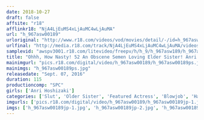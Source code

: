 ```yaml
---
date: 2018-10-27
draft: false
affsite: "r18"
afflinkr18: "NjA4LjEuMS4xLjAuMC4wLjAuMA"
url: "h_967asw00189"
urloriginal: "http://www.r18.com/videos/vod/movies/detail/-/id=h_967asw00189"
urlfinal: "http://media.r18.com/track/NjA4LjEuMS4xLjAuMC4wLjAuMA/videos/vod/movies/detail/-/id=h_967asw00189"
samplevid: "awspv3001.r18.com/litevideo/freepv/h/h_9/h_967asw189/h_967asw189_dmb_w.mp4"
title: "Ohhh, How Nasty! 52 An Obscene Semen Loving Elder Sister! Anri Hoshizaki"
mainimgurl: "pics.r18.com/digital/video/h_967asw00189/h_967asw00189ps.jpg"
mainimgs: "h_967asw00189ps.jpg"
releasedate: "Sept. 07, 2016"
duration: 115
productioncomp: "SPC"
girls: ['Anri Hoshizaki']
categories: ['Slut', 'Older Sister', 'Featured Actress', 'Blowjob', 'Handjob', 'Cum Swallowing']
imgurls: ['pics.r18.com/digital/video/h_967asw00189/h_967asw00189jp-1.jpg', 'pics.r18.com/digital/video/h_967asw00189/h_967asw00189jp-2.jpg', 'pics.r18.com/digital/video/h_967asw00189/h_967asw00189jp-3.jpg', 'pics.r18.com/digital/video/h_967asw00189/h_967asw00189jp-4.jpg', 'pics.r18.com/digital/video/h_967asw00189/h_967asw00189jp-5.jpg', 'pics.r18.com/digital/video/h_967asw00189/h_967asw00189jp-6.jpg', 'pics.r18.com/digital/video/h_967asw00189/h_967asw00189jp-7.jpg', 'pics.r18.com/digital/video/h_967asw00189/h_967asw00189jp-8.jpg', 'pics.r18.com/digital/video/h_967asw00189/h_967asw00189jp-9.jpg', 'pics.r18.com/digital/video/h_967asw00189/h_967asw00189jp-10.jpg', 'pics.r18.com/digital/video/h_967asw00189/h_967asw00189jp-11.jpg', 'pics.r18.com/digital/video/h_967asw00189/h_967asw00189jp-12.jpg', 'pics.r18.com/digital/video/h_967asw00189/h_967asw00189jp-13.jpg', 'pics.r18.com/digital/video/h_967asw00189/h_967asw00189jp-14.jpg', 'pics.r18.com/digital/video/h_967asw00189/h_967asw00189jp-15.jpg', 'pics.r18.com/digital/video/h_967asw00189/h_967asw00189jp-16.jpg', 'pics.r18.com/digital/video/h_967asw00189/h_967asw00189jp-17.jpg', 'pics.r18.com/digital/video/h_967asw00189/h_967asw00189jp-18.jpg', 'pics.r18.com/digital/video/h_967asw00189/h_967asw00189jp-19.jpg', 'pics.r18.com/digital/video/h_967asw00189/h_967asw00189jp-20.jpg']
imgs: ['h_967asw00189jp-1.jpg', 'h_967asw00189jp-2.jpg', 'h_967asw00189jp-3.jpg', 'h_967asw00189jp-4.jpg', 'h_967asw00189jp-5.jpg', 'h_967asw00189jp-6.jpg', 'h_967asw00189jp-7.jpg', 'h_967asw00189jp-8.jpg', 'h_967asw00189jp-9.jpg', 'h_967asw00189jp-10.jpg', 'h_967asw00189jp-11.jpg', 'h_967asw00189jp-12.jpg', 'h_967asw00189jp-13.jpg', 'h_967asw00189jp-14.jpg', 'h_967asw00189jp-15.jpg', 'h_967asw00189jp-16.jpg', 'h_967asw00189jp-17.jpg', 'h_967asw00189jp-18.jpg', 'h_967asw00189jp-19.jpg', 'h_967asw00189jp-20.jpg']
---
```

